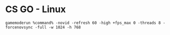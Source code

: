 # CS GO - Linux
```
gamemoderun %command% -novid -refresh 60 -high +fps_max 0 -threads 8 -forcenovsync -full -w 1024 -h 768 
```